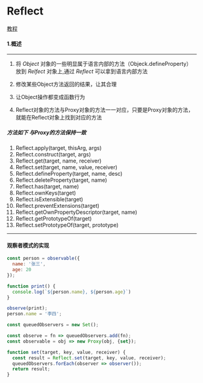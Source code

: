 # Reflect
[教程](http://es6.ruanyifeng.com/#docs/reflect)
#### 1.概述
***
1. 将 _Object_ 对象的一些明显属于语言内部的方法（Objeck.defineProperty）放到 _Relfect_ 对象上,通过 _Reflect_ 可以拿到语言内部方法  

2. 修改某些Object方法返回的结果，让其合理  

3. 让Object操作都变成函数行为

4. Reflect对象的方法与Proxy对象的方法一一对应，只要是Proxy对象的方法，就能在Reflect对象上找到对应的方法
##### 方法如下 与Proxy的方法保持一致
1. Reflect.apply(target, thisArg, args)
2. Reflect.construct(target, args)
3. Reflect.get(target, name, receiver)
4. Reflect.set(target, name, value, receiver)
5. Reflect.defineProperty(target, name, desc)
6. Reflect.deleteProperty(target, name)
7. Reflect.has(target, name)
8. Reflect.ownKeys(target)
9. Reflect.isExtensible(target)
10. Reflect.preventExtensions(target)
11. Reflect.getOwnPropertyDescriptor(target, name)
12. Reflect.getPrototypeOf(target)
13. Reflect.setPrototypeOf(target, prototype)
***
#### 观察者模式的实现
```javascript
const person = observable({
  name: '张三',
  age: 20
});

function print() {
  console.log(`${person.name}, ${person.age}`)
}

observe(print);
person.name = '李四';

const queuedObservers = new Set();

const observe = fn => queuedObservers.add(fn);
const observable = obj => new Proxy(obj, {set});

function set(target, key, value, receiver) {
  const result = Reflect.set(target, key, value, receiver);
  queuedObservers.forEach(observer => observer());
  return result;
}
```
